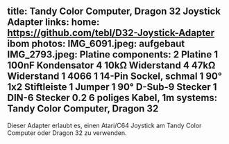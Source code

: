 title: Tandy Color Computer, Dragon 32 Joystick Adapter
links:
    home: https://github.com/tebl/D32-Joystick-Adapter
    ibom
photos:
    IMG_6091.jpeg: aufgebaut
    IMG_2793.jpeg: Platine
components:
    2 Platine
    1 100nF Kondensator
    4 10kΩ Widerstand
    4 47kΩ Widerstand
    1 4066
    1 14-Pin Sockel, schmal
    1 90° 1x2 Stiftleiste
    1 Jumper
    1 90° D-Sub-9 Stecker
    1 DIN-6 Stecker
    0.2 6 poliges Kabel, 1m
systems:
    Tandy Color Computer, Dragon 32
---
Dieser Adapter erlaubt es, einen Atari/C64 Joystick am Tandy Color Computer oder Dragon 32 zu verwenden.
